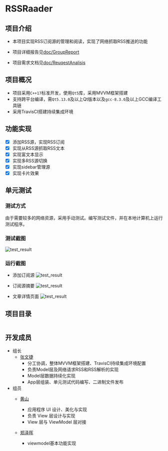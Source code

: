 # RSSRaader

## 项目介绍

+ 本项目实现RSS订阅源的管理和阅读，实现了网络抓取RSS推送的功能

+ 项目详细报告见[doc/GroupReport](https://github.com/Nayaco/RSSReader/blob/master/doc/GroupReport.md)
+ 项目需求文档见[doc/ReuqestAnalisis](https://github.com/Nayaco/RSSReader/blob/master/doc/RequestAnalysis.md)

## 项目概况

+ 项目采用`C++17`标准开发，使用`Qt5`库，采用MVVM框架搭建
+ 支持跨平台编译，需`Qt5.13.0`及以上Qt版本以及`gcc-8.3.0`及以上GCC编译工具链
+ 采用TravisCI搭建持续集成环境 

## 功能实现

- [x] 添加RSS源，实现RSS订阅
- [x] 实现从RSS源抓取RSS文本
- [x] 实现富文本显示
- [x] 实现多RSS源切换
- [x] 实现sidebar管理源
- [x] 实现卡片效果

## 单元测试

### 测试方式

由于需要较多的网络资源，采用手动测试。编写测试文件，并在本地计算机上运行测试程序。

### 测试截图

![test_result](img/model1.png)

### 运行截图

+ 添加订阅源
![test_result](img/add.gif)

+ 订阅源摘要
![test_result](img/read1.gif)

+ 文章详情页面
![test_result](img/read2.gif)

## 项目目录
```
```

## 开发成员

+ 组长
    + [张文捷](https://github.com/Nayaco)
        + 分工协调，整体MVVM框架搭建、TravisCI持续集成环境配置
        + 负责Model层及网络请求RSS和RSS解析的实现
        + Model层数据持续化实现
        + App层组装、单元测试代码编写、二进制文件发布
+ 组员
    + [黄山](https://github.com/dydxh)
      + 应用程序 UI 设计、美化与实现
      + 负责 View 层设计与实现
      + View 层与 ViewModel 层对接

    + [郑泽晖](https://github.com/zhengzh23333)
        + viewmodel基本功能实现